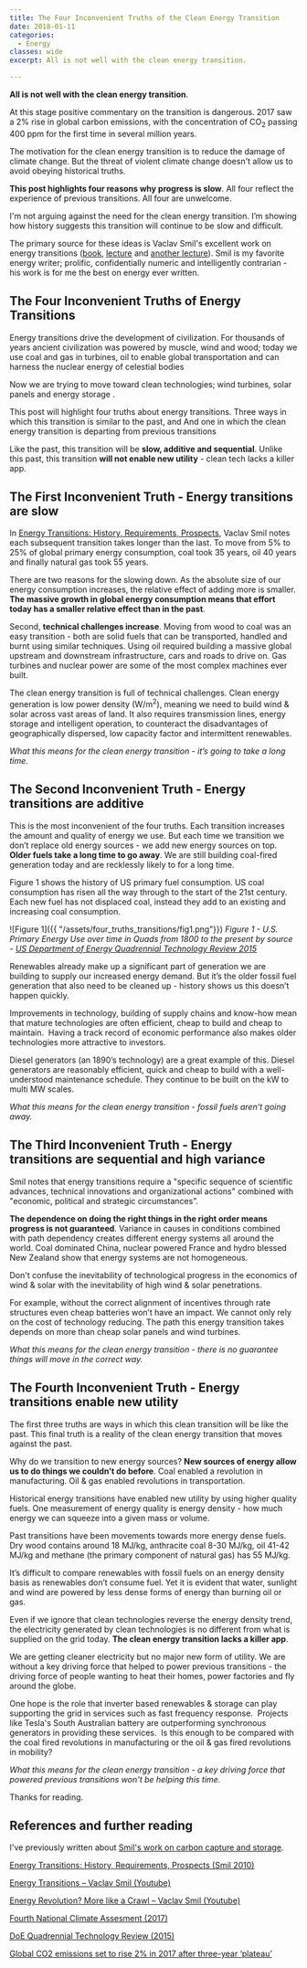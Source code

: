 ```yaml
---
title: The Four Inconvenient Truths of the Clean Energy Transition
date: 2018-01-11
categories:
  - Energy
classes: wide
excerpt: All is not well with the clean energy transition.

---
```

**All is not well with the clean energy transition**. 

At this stage positive commentary on the transition is dangerous. 2017 saw a 2% rise in global carbon emissions, with the concentration of CO<sub>2</sub> passing 400 ppm for the first time in several million years.

The motivation for the clean energy transition is to reduce the damage of climate change.  But the threat of violent climate change doesn't allow us to avoid obeying historical truths.

**This post highlights four reasons why progress is slow**. All four reflect the experience of previous transitions. All four are unwelcome.

I'm not arguing against the need for the clean energy transition. I’m showing how history suggests this transition will continue to be slow and difficult.

The primary source for these ideas is Vaclav Smil's excellent work on energy transitions ([book](https://www.amazon.co.uk/Energy-Transitions-History-Requirements-Prospects/dp/0313381771), [lecture](https://www.youtube.com/watch?v=5guXaWwQpe4) and [another lecture](https://www.youtube.com/watch?v=NxO3s0U5WdY)).  Smil is my favorite energy writer; prolific, confidentially numeric and intelligently contrarian -his work is for me the best on energy ever written.  

## The Four Inconvenient Truths of Energy Transitions

Energy transitions drive the development of civilization.  For thousands of years ancient civilization was powered by muscle, wind and wood; today we use coal and gas in turbines, oil to enable global transportation and can harness the nuclear energy of celestial bodies

Now we are trying to move toward clean technologies; wind turbines, solar panels and energy storage .

This post will highlight four truths about energy transitions.  Three ways in which this transition is similar to the past, and And one in which the clean energy transition is departing from previous transitions 

Like the past, this transition will be **slow, additive and sequential**.  Unlike this past, this transition **will not enable new utility** - clean tech lacks a killer app.

## The First Inconvenient Truth - Energy transitions are slow

In [Energy Transitions: History, Requirements, Prospects](https://www.amazon.co.uk/Energy-Transitions-History-Requirements-Prospects/dp/0313381771), Vaclav Smil notes each subsequent transition takes longer than the last.  To move from 5% to 25% of global primary energy consumption, coal took 35 years, oil 40 years and finally natural gas took 55 years.

There are two reasons for the slowing down. As the absolute size of our energy consumption increases, the relative effect of adding more is smaller. **The massive growth in global energy consumption means that effort today has a smaller relative effect than in the past**.

Second, **technical challenges increase**. Moving from wood to coal was an easy transition - both are solid fuels that can be transported, handled and burnt using similar techniques. Using oil required building a massive global upstream and downstream infrastructure, cars and roads to drive on. Gas turbines and nuclear power are some of the most complex machines ever built.

The clean energy transition is full of technical challenges. Clean energy generation is low power density (W/m<sup>2</sup>), meaning we need to build wind & solar across vast areas of land. It also requires transmission lines, energy storage and intelligent operation, to counteract the disadvantages of geographically dispersed, low capacity factor and intermittent renewables.

*What this means for the clean energy transition - it’s going to take a long time.*

## The Second Inconvenient Truth - Energy transitions are additive

This is the most inconvenient of the four truths. Each transition increases the amount and quality of energy we use. But each time we transition we don’t replace old energy sources - we add new energy sources on top. **Older fuels take a long time to go away**. We are still building coal-fired generation today and are recklessly likely to for a long time.

Figure 1 shows the history of US primary fuel consumption. US coal consumption has risen all the way through to the start of the 21st century. Each new fuel has not displaced coal, instead they add to an existing and increasing coal consumption.

![Figure 1]({{ "/assets/four_truths_transitions/fig1.png"}})
*Figure 1 - U.S. Primary Energy Use over time in Quads from 1800 to the present by source - [US Department of Energy Quadrennial Technology Review 2015](https://energy.gov/sites/prod/files/2015/09/f26/Quadrennial-Technology-Review-2015_0.pdf)*

Renewables already make up a significant part of generation we are building to supply our increased energy demand.  But it’s the older fossil fuel generation that also need to be cleaned up - history shows us this doesn’t happen quickly.

Improvements in technology, building of supply chains and know-how mean that mature technologies are often efficient, cheap to build and cheap to maintain.  Having a track record of economic performance also makes older technologies more attractive to investors.

Diesel generators (an 1890’s technology) are a great example of this. Diesel generators are reasonably efficient, quick and cheap to build with a well-understood maintenance schedule.  They continue to be built on the kW to multi MW scales.

*What this means for the clean energy transition - fossil fuels aren’t going away.*

## The Third Inconvenient Truth - Energy transitions are sequential and high variance

Smil notes that energy transitions require a "specific sequence of scientific advances, technical innovations and organizational actions" combined with "economic, political and strategic circumstances”.

**The dependence on doing the right things in the right order means progress is not guaranteed**.  Variance in causes in conditions combined with path dependency creates different energy systems all around the world. Coal dominated China, nuclear powered France and hydro blessed New Zealand show that energy systems are not homogeneous.

Don't confuse the inevitability of technological progress in the economics of wind & solar with the inevitability of high wind & solar penetrations.  

For example, without the correct alignment of incentives through rate structures even cheap batteries won’t have an impact. We cannot only rely on the cost of technology reducing.  The path this energy transition takes depends on more than cheap solar panels and wind turbines.

*What this means for the clean energy transition - there is no guarantee things will move in the correct way.*

## The Fourth Inconvenient Truth - Energy transitions enable new utility

The first three truths are ways in which this clean transition will be like the past. This final truth is a reality of the clean energy transition that moves against the past.

Why do we transition to new energy sources? **New sources of energy allow us to do things we couldn’t do before**.  Coal enabled a revolution in manufacturing. Oil & gas enabled revolutions in transportation.

Historical energy transitions have enabled new utility by using higher quality fuels. One measurement of energy quality is energy density - how much energy we can squeeze into a given mass or volume.

Past transitions have been movements towards more energy dense fuels. Dry wood contains around 18 MJ/kg, anthracite coal 8-30 MJ/kg, oil 41-42 MJ/kg and methane (the primary component of natural gas) has 55 MJ/kg.

It’s difficult to compare renewables with fossil fuels on an energy density basis as renewables don’t consume fuel. Yet it is evident that water, sunlight and wind are powered by less dense forms of energy than burning oil or gas.

Even if we ignore that clean technologies reverse the energy density trend, the electricity generated by clean technologies is no different from what is supplied on the grid today. **The clean energy transition lacks a killer app**.

We are getting cleaner electricity but no major new form of utility. We are without a key driving force that helped to power previous transitions - the driving force of people wanting to heat their homes, power factories and fly around the globe.

One hope is the role that inverter based renewables & storage can play supporting the grid in services such as fast frequency response.  Projects like Tesla's South Australian battery are outperforming synchronous generators in providing these services.  Is this enough to be compared with the coal fired revolutions in manufacturing or the oil & gas fired revolutions in mobility?

*What this means for the clean energy transition - a key driving force that powered previous transitions won't be helping this time.*

Thanks for reading.

## References and further reading

I've previously written about [Smil's work on carbon capture and storage](http://adgefficiency.com/energy-insights-vaclav-smil-on-carbon-capture-storage/).

[Energy Transitions: History, Requirements, Prospects (Smil 2010)](https://www.amazon.co.uk/Energy-Transitions-History-Requirements-Prospects/dp/0313381771)

[Energy Transitions – Vaclav Smil (Youtube)](https://www.youtube.com/watch?v=NxO3s0U5WdY)

[Energy Revolution? More like a Crawl &#8211; Vaclav Smil (Youtube)](https://www.youtube.com/watch?v=5guXaWwQpe4)

[Fourth National Climate Assesment (2017)](https://science2017.globalchange.gov/downloads/CSSR2017_FullReport.pdf)

[DoE Quadrennial Technology Review (2015)](https://energy.gov/sites/prod/files/2015/09/f26/Quadrennial-Technology-Review-2015_0.pdf)

[Global CO2 emissions set to rise 2% in 2017 after three-year ‘plateau’](https://www.carbonbrief.org/analysis-global-co2-emissions-set-to-rise-2-percent-in-2017-following-three-year-plateau)
